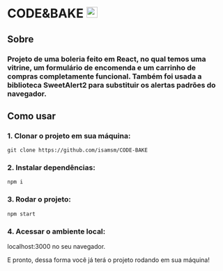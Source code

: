 # CODE&BAKE <img src="https://raw.githubusercontent.com/Tarikul-Islam-Anik/Animated-Fluent-Emojis/master/Emojis/People%20with%20professions/Woman%20Cook%20Light%20Skin%20Tone.png" alt="Woman Cook Light Skin Tone" width="25" height="25" />

## Sobre

### Projeto de uma boleria feito em React, no qual temos uma vitrine, um formulário de encomenda e um carrinho de compras completamente funcional. Também foi usada a biblioteca SweetAlert2 para substituir os alertas padrões do navegador.

## Como usar

### 1. Clonar o projeto em sua máquina:

```
git clone https://github.com/isamsm/CODE-BAKE
```

### 2. Instalar dependências:

```
npm i
```

### 3. Rodar o projeto:

```
npm start
```

### 4. Acessar o ambiente local:

localhost:3000 no seu navegador.

E pronto, dessa forma você já terá o projeto rodando em sua máquina!
